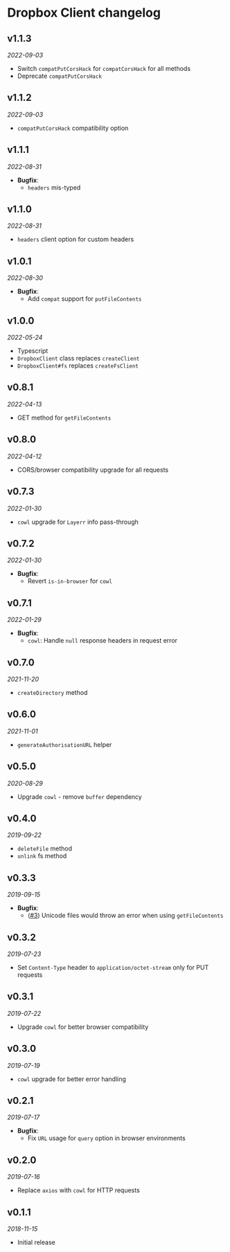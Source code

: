 # Dropbox Client changelog

## v1.1.3
_2022-09-03_

 * Switch `compatPutCorsHack` for `compatCorsHack` for all methods
 * Deprecate `compatPutCorsHack`

## v1.1.2
_2022-09-03_

 * `compatPutCorsHack` compatibility option

## v1.1.1
_2022-08-31_

 * **Bugfix**:
   * `headers` mis-typed

## v1.1.0
_2022-08-31_

 * `headers` client option for custom headers

## v1.0.1
_2022-08-30_

 * **Bugfix**:
   * Add `compat` support for `putFileContents`

## v1.0.0
_2022-05-24_

 * Typescript
 * `DropboxClient` class replaces `createClient`
 * `DropboxClient#fs` replaces `createFsClient`

## v0.8.1
_2022-04-13_

 * GET method for `getFileContents`

## v0.8.0
_2022-04-12_

 * CORS/browser compatibility upgrade for all requests

## v0.7.3
_2022-01-30_

 * `cowl` upgrade for `Layerr` info pass-through

## v0.7.2
_2022-01-30_

 * **Bugfix**:
   * Revert `is-in-browser` for `cowl`

## v0.7.1
_2022-01-29_

 * **Bugfix**:
   * `cowl`: Handle `null` response headers in request error

## v0.7.0
_2021-11-20_

 * `createDirectory` method

## v0.6.0
_2021-11-01_

 * `generateAuthorisationURL` helper

## v0.5.0
_2020-08-29_

 * Upgrade `cowl` - remove `buffer` dependency

## v0.4.0
_2019-09-22_

 * `deleteFile` method
 * `unlink` fs method

## v0.3.3
_2019-09-15_

 * **Bugfix**:
   * ([#3](https://github.com/buttercup/dropbox-client/issues/3)) Unicode files would throw an error when using `getFileContents`

## v0.3.2
_2019-07-23_

 * Set `Content-Type` header to `application/octet-stream` only for PUT requests

## v0.3.1
_2019-07-22_

 * Upgrade `cowl` for better browser compatibility

## v0.3.0
_2019-07-19_

 * `cowl` upgrade for better error handling

## v0.2.1
_2019-07-17_

 * **Bugfix**:
   * Fix `URL` usage for `query` option in browser environments

## v0.2.0
_2019-07-16_

 * Replace `axios` with `cowl` for HTTP requests

## v0.1.1
_2018-11-15_

 * Initial release
